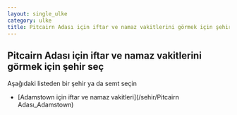 ```yaml
---
layout: single_ulke
category: ulke
title: Pitcairn Adası için iftar ve namaz vakitlerini görmek için şehir seç
---
```



## Pitcairn Adası için iftar ve namaz vakitlerini görmek için şehir seç

Aşağıdaki listeden bir şehir ya da semt seçin


* [Adamstown için iftar ve namaz vakitleri](/sehir/Pitcairn Adası_Adamstown)
